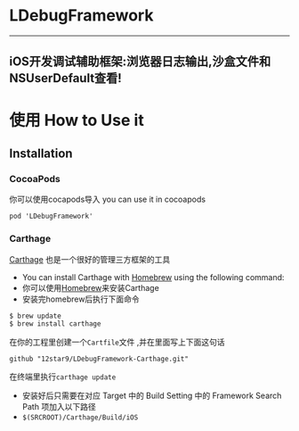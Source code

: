 # LDebugFramework

-----
iOS开发调试辅助框架:浏览器日志输出,沙盒文件和NSUserDefault查看!
-----



使用  How to Use it
=====

## Installation

### CocoaPods

你可以使用cocapods导入  you can use it in cocoapods
```
pod 'LDebugFramework'   
```

### Carthage 

[Carthage](https://github.com/Carthage/Carthage) 也是一个很好的管理三方框架的工具

* You can install Carthage with [Homebrew](http://brew.sh/) using the following command:
* 你可以使用[Homebrew](http://brew.sh/)来安装Carthage  
* 安装完homebrew后执行下面命令

```bash
$ brew update
$ brew install carthage
```

在你的工程里创建一个`Cartfile`文件 ,并在里面写上下面这句话

```ogdl
github "12star9/LDebugFramework-Carthage.git"
```

在终端里执行`carthage update`
* 安装好后只需要在对应 Target 中的 Build Setting 中的 Framework Search Path 项加入以下路径
* `$(SRCROOT)/Carthage/Build/iOS`







